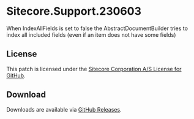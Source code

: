 # Sitecore.Support.230603
When IndexAllFields is set to false the AbstractDocumentBuilder tries to index all included fields (even if an item does not have some fields)

## License  
This patch is licensed under the [Sitecore Corporation A/S License for GitHub](https://github.com/sitecoresupport/Sitecore.Support.230603/blob/master/LICENSE).  

## Download  
Downloads are available via [GitHub Releases](https://github.com/sitecoresupport/Sitecore.Support.230603/releases).  
